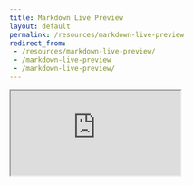 ```yaml
---
title: Markdown Live Preview
layout: default
permalink: /resources/markdown-live-preview
redirect_from:
 - /resources/markdown-live-preview/
 - /markdown-live-preview
 - /markdown-live-preview/
---
```


<!-- <iframe src="https://markdownlivepreview.com/" title="Markdown Live Preview" style="min-height:100vh;max-width:100vh!important;">
</iframe> -->
<iframe src="https://markdownlivepreview.com/" title="Markdown Live Preview" class="wide-responsive" height>
</iframe>

<!-- redirect_to: /maintenance  -->
